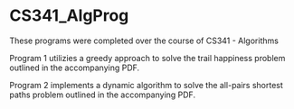 # CS341_AlgProg

These programs were completed over the course of CS341 - Algorithms

Program 1 utilizies a greedy approach to solve the trail happiness problem outlined in the accompanying PDF.

Program 2 implements a dynamic algorithm to solve the all-pairs shortest paths problem outlined in the accompanying PDF.
